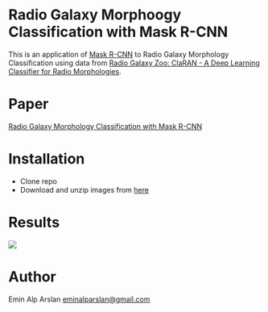 # Radio Galaxy Morphoogy Classification with Mask R-CNN 

This is an application of [Mask R-CNN](https://arxiv.org/abs/1703.06870) to Radio Galaxy Morphology Classification using data from [Radio Galaxy Zoo: ClaRAN - A Deep Learning Classifier for Radio Morphologies](https://github.com/chenwuperth/rgz_rcnn).

# Paper
[Radio Galaxy Morphology Classification with Mask R-CNN](https://www.dropbox.com/s/s0r2pjvq9bkk8d9/Radio%20Galaxy%20Morphology%20Classification%20Arslan.pdf?dl=0)

# Installation

* Clone repo
* Download and unzip images from [here](https://www.dropbox.com/s/jezo3jim08u8hmc/galaxy_data.tar_gz?dl=0)

# Results

![](a.png)



















# Author

Emin Alp Arslan [eminalparslan@gmail.com](eminalparslan@gmail.com)
